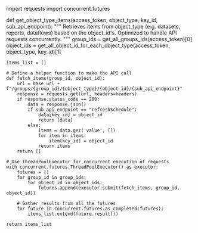 import requests
import concurrent.futures

def get_object_type_items(access_token, object_type, key_id, sub_api_endpoint):
    """
    Retrieves items from object_type (e.g. datasets, reports, dataflows) based on the object_id's.
    Optimized to handle API requests concurrently.
    """
    group_ids = get_all_groups_ids(access_token)[0]
    object_ids = get_all_object_id_for_each_object_type(access_token, object_type, key_id)[1]

    items_list = []

    # Define a helper function to make the API call
    def fetch_items(group_id, object_id):
        url = base_url + f"/groups/{group_id}/{object_type}/{object_id}/{sub_api_endpoint}"
        response = requests.get(url, headers=headers)
        if response.status_code == 200:
            data = response.json()
            if sub_api_endpoint == "refreshSchedule":
                data[key_id] = object_id
                return [data]
            else:
                items = data.get('value', [])
                for item in items:
                    item[key_id] = object_id
                return items
        return []

    # Use ThreadPoolExecutor for concurrent execution of requests
    with concurrent.futures.ThreadPoolExecutor() as executor:
        futures = []
        for group_id in group_ids:
            for object_id in object_ids:
                futures.append(executor.submit(fetch_items, group_id, object_id))
        
        # Gather results from all the futures
        for future in concurrent.futures.as_completed(futures):
            items_list.extend(future.result())

    return items_list